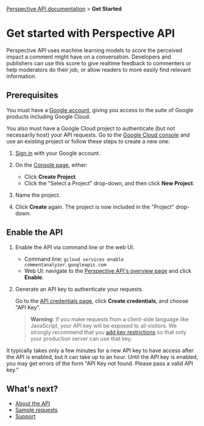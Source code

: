 [Perspective API documentation](../README.md) > **Get Started**

# Get started with Perspective API

Perspective API uses machine learning models to score the perceived impact a comment might have on a conversation. Developers and publishers can use this score to give realtime feedback to commenters or help moderators do their job, or allow readers to more easily find relevant information.

## Prerequisites

You must have a [Google account](https://support.google.com/accounts/answer/27441), giving you access to the suite of Google products including Google Cloud. 

You also must have a Google Cloud project to authenticate (but not necessarily host) your API requests. Go to the [Google Cloud console](https://console.developers.google.com/) and use an existing project or follow these steps to create a new one:

1. [Sign in](https://console.developers.google.com/) with your Google account.

1. On the [Console page](https://console.developers.google.com/), either:
   + Click **Create Project**
	+ Click the "Select a Project" drop-down, and then click **New Project**.

1. Name the project.

1. Click **Create** again. The project is now included in the "Project" drop-down.

## Enable the API

1. Enable the API via command line or the web UI.
    + Command line:
       `gcloud services enable commentanalyzer.googleapis.com`
    + Web UI: navigate to the [Perspective API's overview page](https://console.developers.google.com/apis/api/commentanalyzer.googleapis.com/overview) and click **Enable**.

1. Generate an API key to authenticate your requests.
   
   Go to the [API credentials page](https://console.developers.google.com/apis/credentials), click **Create credentials**, and choose "API Key".

   > **Warning**: If you make requests from a client-side language like JavaScript, your API key will be exposed to all visitors. We strongly recommend that you [add key restrictions](https://cloud.google.com/docs/authentication/api-keys#api_key_restrictions) so that only your production server can use that key.
	
It typically takes only a few minutes for a new API key to have access after the API is enabled, but it can take up to an hour. Until the API key is enabled, you may get errors of the form "API Key not found. Please pass a valid API key."

## What's next?

+ [About the API](about.md)
+ [Sample requests](sample.md)
+ [Support](support.md)
